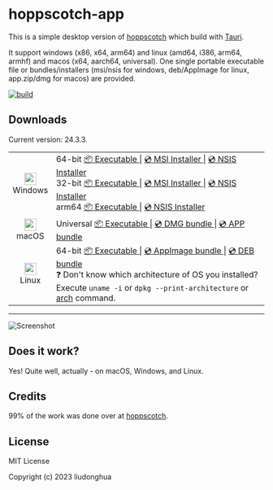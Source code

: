 # hoppscotch-app

This is a simple desktop version of [hoppscotch](https://github.com/hoppscotch/hoppscotch) which build with [Tauri](https://tauri.studio/).

It support windows (x86, x64, arm64) and linux (amd64, i386, arm64, armhf) and macos (x64, aarch64, universal). One single portable executable file or bundles/installers (msi/nsis for windows, deb/AppImage for linux, app.zip/dmg for macos) are provided.

[![build](https://github.com/xzeldon/hoppscotch-app/actions/workflows/build.yml/badge.svg)](https://github.com/xzeldon/hoppscotch-app/actions/workflows/build.yml)

## Downloads

Current version: 24.3.3.

<table class="is-fullwidth">
</thead>
<tbody>
</tbody>
  <tr>
    <td align="center">
      <img src="./.github/images/windows.png" width="24"><br />
      Windows
    </td>
    <td>
      <span>64-bit</span>
      <a href="https://github.com/xzeldon/hoppscotch-app/releases/latest/download/hoppscotch-app-windows-24.3.3_x64.exe">
        📦 Executable
      </a> |
      <a href="https://github.com/xzeldon/hoppscotch-app/releases/latest/download/hoppscotch-app-windows-24.3.3_x64.msi">
        💿 MSI Installer
      </a> |
      <a href="https://github.com/xzeldon/hoppscotch-app/releases/latest/download/hoppscotch-app-windows-24.3.3_x64-setup.exe">
        💿 NSIS Installer
      </a><br />
      <span>32-bit</span>
      <a href="https://github.com/xzeldon/hoppscotch-app/releases/latest/download/hoppscotch-app-windows-24.3.3_x86.exe">
        📦 Executable
      </a> |
      <a href="https://github.com/xzeldon/hoppscotch-app/releases/latest/download/hoppscotch-app-windows-24.3.3_x86.msi">
        💿 MSI Installer
      </a> |
      <a href="https://github.com/xzeldon/hoppscotch-app/releases/latest/download/hoppscotch-app-windows-24.3.3_x86-setup.exe">
        💿 NSIS Installer
      </a><br />
      <span>arm64</span>
      <a href="https://github.com/xzeldon/hoppscotch-app/releases/latest/download/hoppscotch-app-windows-24.3.3_arm64.exe">
        📦 Executable
      </a> |
      <a href="https://github.com/xzeldon/hoppscotch-app/releases/latest/download/hoppscotch-app-windows-24.3.3_arm64-setup.exe">
        💿 NSIS Installer
      </a><br />
    </td>
  </tr>
  <tr>
    <td align="center">
      <img src="./.github/images/macos.png" width="24"><br />
      macOS
    </td>
    <td>
      <span>Universal</span>
      <a href="https://github.com/xzeldon/hoppscotch-app/releases/latest/download/hoppscotch-app-macos-24.3.3_universal">
        📦 Executable
      </a> |
      <a href="https://github.com/xzeldon/hoppscotch-app/releases/latest/download/hoppscotch-app-macos-24.3.3_universal.dmg">
        💿 DMG bundle
      </a> |
      <a href="https://github.com/xzeldon/hoppscotch-app/releases/latest/download/hoppscotch-app-macos-24.3.3_universal.app.zip">
        💿 APP bundle
      </a><br />
  </tr>
  <tr>
    <td align="center">
      <img src="./.github/images/linux.png" width="24"><br />
      Linux
    </td>
    <td>
      <span>64-bit</span>
      <a href="https://github.com/xzeldon/hoppscotch-app/releases/latest/download/hoppscotch-app-linux-24.3.3_amd64">
        📦 Executable
      </a> |
      <a href="https://github.com/xzeldon/hoppscotch-app/releases/latest/download/hoppscotch-app-linux-24.3.3_amd64.AppImage">
        💿 AppImage bundle
      </a> |
      <a href="https://github.com/xzeldon/hoppscotch-app/releases/latest/download/hoppscotch-app-linux-24.3.3_amd64.deb">
        💿 DEB bundle
      </a><br />
      <span>
        ❓ Don't know which architecture of OS you installed? Execute <code>uname -i</code> or <code>dpkg --print-architecture</code> or <a href="https://www.man7.org/linux/man-pages/man1/arch.1.html">arch</a> command.
      </span>
    </td>
  </tr>
</table>

<hr />

![Screenshot](./.github/images/preview.png)

## Does it work?

Yes! Quite well, actually - on macOS, Windows, and Linux.

## Credits

99% of the work was done over at [hoppscotch](https://github.com/hoppscotch/hoppscotch).

## License

MIT License

Copyright (c) 2023 liudonghua
